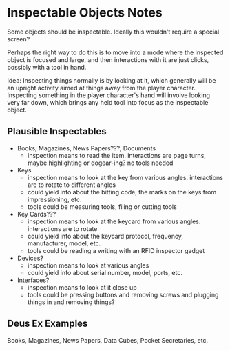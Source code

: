 # Inspectable Objects Notes

Some objects should be inspectable. Ideally this wouldn't require a special screen?

Perhaps the right way to do this is to move into a mode where the inspected object is focused and large, and then interactions with it are just clicks, possibly with a tool in hand.

Idea: Inspecting things normally is by looking at it, which generally will be an upright activity aimed at things away from the player character. Inspecting something in the player character's hand will involve looking very far down, which brings any held tool into focus as the inspectable object.

## Plausible Inspectables

- Books, Magazines, News Papers???, Documents
  - inspection means to read the item. interactions are page turns, maybe highlighting or dogear-ing? no tools needed
- Keys
  - inspection means to look at the key from various angles. interactions are to rotate to different angles
  - could yield info about the bitting code, the marks on the keys from impressioning, etc.
  - tools could be measuring tools, filing or cutting tools
- Key Cards???
  - inspection means to look at the keycard from various angles. interactions are to rotate
  - could yield info about the keycard protocol, frequency, manufacturer, model, etc.
  - tools could be reading a writing with an RFID inspector gadget
- Devices?
  - inspection means to look at various angles
  - could yield info about serial number, model, ports, etc.
- Interfaces?
  - inspection means to look at it close up
  - tools could be pressing buttons and removing screws and plugging things in and removing things?

## Deus Ex Examples

Books, Magazines, News Papers, Data Cubes, Pocket Secretaries, etc.